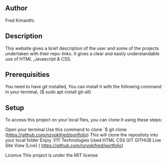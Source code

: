 ## Author
Fred Kimanthi.

## Description
This website gives a brief description of the user and some of the projects undertaken with their repo-links. It gives a clear and easily understandable use of HTML ,Javascript & CSS.

## Prerequisities
You need to have git installed, You can install it with the following command in your terminal, ($ sudo apt install git-all)

## Setup
To access this project on your local files, you can clone it using these steps:

Open your terminal
Use this command to clone `$ git clone (https://github.com/nzyokifred/portfolio)
This will clone the repositoty into your local folder
Enjoy :)!!!!
Technologies Used
HTML
CSS
GIT
GITHUB
Live Site
View [Live] ( https://github.com/nzyokifred/portfolio)

Licence
This project is under the MIT license
